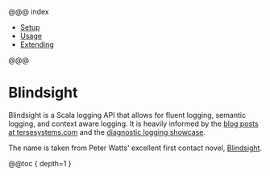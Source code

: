 @@@ index

* [Setup](setup/index.md)
* [Usage](usage/index.md)
* [Extending](extending/index.md)

@@@

# Blindsight

Blindsight is a Scala logging API that allows for fluent logging, semantic logging, and context aware logging.  It is heavily informed by the [blog posts at tersesystems.com](https://tersesystems.com/category/logging/) and the [diagnostic logging showcase](https://github.com/tersesystems/terse-logback-showcase).

The name is taken from Peter Watts' excellent first contact novel, [Blindsight](https://en.wikipedia.org/wiki/Blindsight_\(Watts_novel\)).

@@toc { depth=1 }